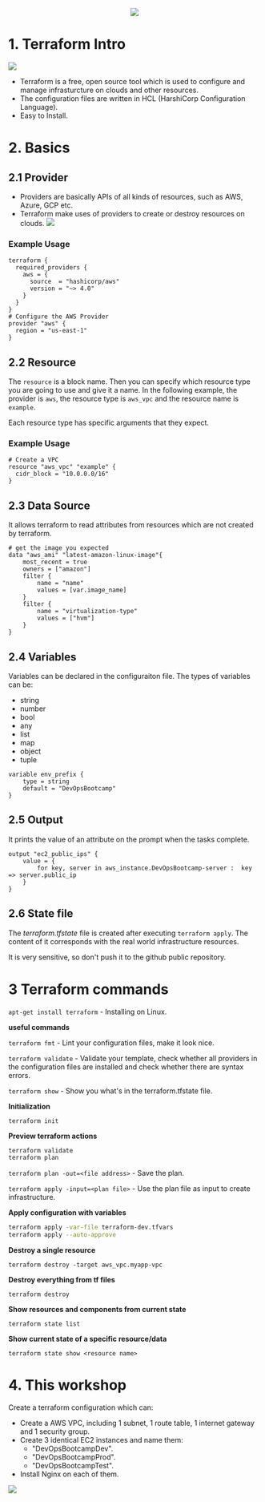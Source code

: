 <p align="center">
    <img src="https://weclouddata.com/wp-content/uploads/2022/06/WCD-Logo.svg">
</p>

# 1. Terraform Intro
![](./images/terraform.png)

- Terraform is a free, open source tool which is used to configure and manage infrasturcture on clouds and other resources.
- The configuration files are written in HCL (HarshiCorp Configuration Language).
- Easy to Install.
# 2. Basics
## 2.1 Provider
- Providers are basically APIs of all kinds of resources, such as AWS, Azure, GCP etc.
- Terraform make uses of providers to create or destroy resources on clouds.
![](./images/providers.png)
### Example Usage
```HCL
terraform {
  required_providers {
    aws = {
      source  = "hashicorp/aws"
      version = "~> 4.0"
    }
  }
}
# Configure the AWS Provider
provider "aws" {
  region = "us-east-1"
}
```
## 2.2 Resource
The `resource` is a block name. Then you can specify which resource type you are going to use and give it a name. In the following example, the provider is `aws`, the resource type is `aws_vpc` and the resource name is `example`.

Each resource type has specific arguments that they expect.
### Example Usage
```HCL
# Create a VPC
resource "aws_vpc" "example" {
  cidr_block = "10.0.0.0/16"
}
```
## 2.3 Data Source
It allows terraform to read attributes from resources which are not created by terraform.
```HCL
# get the image you expected
data "aws_ami" "latest-amazon-linux-image"{
    most_recent = true
    owners = ["amazon"]
    filter {
        name = "name"
        values = [var.image_name]
    }
    filter {
        name = "virtualization-type"
        values = ["hvm"]
    }
}
```
## 2.4 Variables
Variables can be declared in the configuraiton file. The types of variables can be:
- string
- number
- bool
- any
- list
- map
- object
- tuple
```HCL
variable env_prefix {
    type = string
    default = "DevOpsBootcamp"
}
```

## 2.5 Output
It prints the value of an attribute on the prompt when the tasks complete.
``` HCL
output "ec2_public_ips" {
    value = {
        for key, server in aws_instance.DevOpsBootcamp-server :  key => server.public_ip
    }
}
```
## 2.6 State file
The *terraform.tfstate* file is created after executing `terraform apply`. The content of it corresponds with the real world infrastructure resources.

It is very sensitive, so don't push it to the github public repository.
# 3 Terraform commands

`apt-get install terraform` - Installing on Linux.

**useful commands**

`terraform fmt` - Lint your configuration files, make it look nice.

`terraform validate` - Validate your template, check whether all providers in the configuration files are installed and check whether there are syntax errors.

`terraform show` - Show you what's in the terraform.tfstate file.


**Initialization**

`terraform init`

**Preview terraform actions**

```sh
terraform validate
terraform plan
```
`terraform plan -out=<file address>` - Save the plan.

`terraform apply -input=<plan file>` - Use the plan file as input to create infrastructure.

**Apply configuration with variables**

```sh
terraform apply -var-file terraform-dev.tfvars
terraform apply --auto-approve
```

**Destroy a single resource**

`terraform destroy -target aws_vpc.myapp-vpc`

**Destroy everything from tf files**

`terraform destroy`

**Show resources and components from current state**

`terraform state list`

**Show current state of a specific resource/data**

`terraform state show <resource name>`

# 4. This workshop
Create a terraform configuration which can:
- Create a AWS VPC, including 1 subnet, 1 route table, 1 internet gateway and 1 security group.
- Create 3 identical EC2 instances and name them:
    - "DevOpsBootcampDev".
    - "DevOpsBootcampProd".
    - "DevOpsBootcampTest".
- Install Nginx on each of them.

![](./images/infrastructure.png)